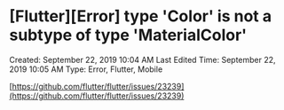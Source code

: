 # [Flutter][Error] type 'Color' is not a subtype of type 'MaterialColor'

Created: September 22, 2019 10:04 AM
Last Edited Time: September 22, 2019 10:05 AM
Type: Error, Flutter, Mobile

[https://github.com/flutter/flutter/issues/23239](https://github.com/flutter/flutter/issues/23239)